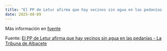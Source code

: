 ```yaml
---
title: "El PP de Letur afirma que hay vecinos sin agua en las pedanías - La Tribuna de Albacete"
date: 2025-08-09
---
```


Más información en [fuente](https://news.google.com/rss/articles/CBMi4wFBVV95cUxPd0FKTUd2STdoelRUc0x4Q3pXSmVZZUpoczFCeHVfSUJ3Z1FSMnVGQ09oSDVoa2xyR0VuNk1LQ3NKUm1kRXhFRHlRWEdnNUUtX3ltcWdEWUxSTWkwQmhYMUdFLWNXRjB3enRtdHJIVEE3dlIzUzZjYmI2VEVuNkIyMFNySnRBTl9MX3pBY1RuTnNDZUk2Z2I2STBfM283T29HYXdvdHpfNjdUOHFGU2RDR2JKWTM3UTI0d1ZlNVpOdTc4SDllWFhRbk1OM0pWNnF1LS1vdjduR3BHODdzN1Z5ejZuTQ?oc=5)

Fuente: [El PP de Letur afirma que hay vecinos sin agua en las pedanías - La Tribuna de Albacete](https://news.google.com/rss/articles/CBMi4wFBVV95cUxPd0FKTUd2STdoelRUc0x4Q3pXSmVZZUpoczFCeHVfSUJ3Z1FSMnVGQ09oSDVoa2xyR0VuNk1LQ3NKUm1kRXhFRHlRWEdnNUUtX3ltcWdEWUxSTWkwQmhYMUdFLWNXRjB3enRtdHJIVEE3dlIzUzZjYmI2VEVuNkIyMFNySnRBTl9MX3pBY1RuTnNDZUk2Z2I2STBfM283T29HYXdvdHpfNjdUOHFGU2RDR2JKWTM3UTI0d1ZlNVpOdTc4SDllWFhRbk1OM0pWNnF1LS1vdjduR3BHODdzN1Z5ejZuTQ?oc=5)
